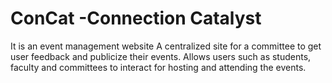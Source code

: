 # ConCat -Connection Catalyst
It is an event management website
A centralized site for a committee to get user feedback and publicize their events. Allows users such as students, faculty and committees to interact for hosting and attending the events. 
